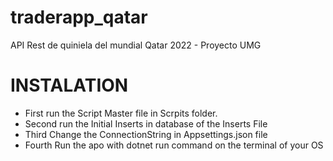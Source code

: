 # traderapp_qatar
API Rest de quiniela del mundial Qatar 2022 - Proyecto UMG

# INSTALATION
* First run the Script Master file in Scrpits folder.
* Second run the Initial Inserts in database of the Inserts File
* Third Change the ConnectionString in Appsettings.json file
* Fourth Run the apo with dotnet run command on the terminal of your OS

